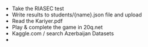 
- Take the RIASEC test
- Write results to students/{name}.json file and upload
- Read the Kariyer.pdf
- Play & complete the game in 20q.net
- Kaggle.com / search Azerbaijan Datasets
- 

